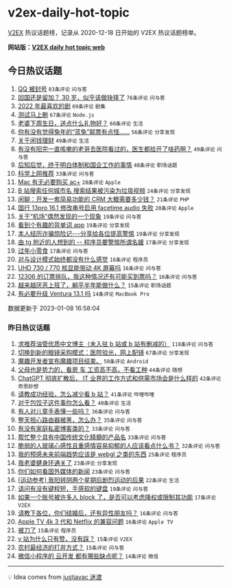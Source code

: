 # v2ex-daily-hot-topic

[V2EX](https://www.v2ex.com/) 热议话题榜，记录从 2020-12-18 日开始的 V2EX 热议话题榜单。

**网站版：[V2EX daily hot topic web](https://boojack.github.io/v2ex-daily-hot-topic-web/)**

## 今日热议话题

<!-- TODAY BEGIN -->

1. [QQ 被封号](https://www.v2ex.com/t/907325) `83条评论` `问与答`
1. [回国还是留加？ 30 岁，似乎该做抉择了](https://www.v2ex.com/t/907408) `76条评论` `问与答`
1. [2022 年最喜欢的剧](https://www.v2ex.com/t/907303) `69条评论` `剧集`
1. [测试马上删](https://www.v2ex.com/t/907317) `67条评论` `Node.js`
1. [老婆下周生日，送点什么礼物好？](https://www.v2ex.com/t/907326) `60条评论` `生活`
1. [你有没有觉得兔年的“蓝兔”邮票有点怪……](https://www.v2ex.com/t/907337) `56条评论` `分享发现`
1. [关于闲钱理财](https://www.v2ex.com/t/907316) `49条评论` `生活`
1. [有没有阳完一直咳嗽的老哥去医院看过的，医生都给开了啥药啊？](https://www.v2ex.com/t/907327) `49条评论` `问与答`
1. [后知后觉，终于明白体制和国企工作的事情](https://www.v2ex.com/t/907388) `48条评论` `职场话题`
1. [科学上网推荐](https://www.v2ex.com/t/907343) `33条评论` `问与答`
1. [Mac 有无必要购买 ac+](https://www.v2ex.com/t/907392) `28条评论` `Apple`
1. [B 站搜索任何城市名 搜索结果被污染为垃圾视频](https://www.v2ex.com/t/907319) `24条评论` `分享发现`
1. [闲聊：开发一套简易功能的 CRM 大概需要多少钱？](https://www.v2ex.com/t/907440) `21条评论` `PHP`
1. [国行 13pro 16.1 修改串号启用 facetime audio 失败](https://www.v2ex.com/t/907366) `20条评论` `Apple`
1. [关于“机场”偶然发现的一个现象](https://www.v2ex.com/t/907393) `19条评论` `问与答`
1. [看到个有趣的背单词 app](https://www.v2ex.com/t/907301) `19条评论` `分享发现`
1. [本人经历诈骗惊险记---分享给各位提高警惕](https://www.v2ex.com/t/907297) `19条评论` `分享发现`
1. [由 tg 附近的人想到的 -- 程序员要警惕所谓名媛](https://www.v2ex.com/t/907447) `17条评论` `分享发现`
1. [过年小零食](https://www.v2ex.com/t/907341) `17条评论` `问与答`
1. [对与设计模式始终都没有什么感觉](https://www.v2ex.com/t/907356) `16条评论` `程序员`
1. [UHD 730 / 770 核显能带动 4K 屏幕吗](https://www.v2ex.com/t/907309) `16条评论` `问与答`
1. [12306 的订票排队，我这种情况还有可能买到票吗？](https://www.v2ex.com/t/907300) `16条评论` `问与答`
1. [越来越厌恶上班了，躺平半年能做什么？](https://www.v2ex.com/t/907396) `15条评论` `职场话题`
1. [有必要升级 Ventura 13.1 吗](https://www.v2ex.com/t/907346) `14条评论` `MacBook Pro`

数据更新于 2023-01-08 16:58:04

<!-- TODAY END -->

### 昨日热议话题

<!-- YESTERDAY BEGIN -->

1. [求推荐油管优质中文博主（未入驻 b 站或 b 站有删减的）](https://www.v2ex.com/t/907150) `118条评论` `问与答`
1. [切换到新的眼镜采购模式：医院验光，网上配镜](https://www.v2ex.com/t/907144) `67条评论` `分享发现`
1. [魔趣开发者宣布魔趣项目结束。](https://www.v2ex.com/t/907231) `50条评论` `Android`
1. [父母也是势力的，看房 车 工资高不高，不看工种](https://www.v2ex.com/t/907204) `44条评论` `随想`
1. [ChatGPT 彻底扩散后， IT 业界的工作方式和供需市场会是什么样的](https://www.v2ex.com/t/907132) `42条评论` `奇思妙想`
1. [请教成功经验，怎么减少看 b 站？](https://www.v2ex.com/t/907263) `41条评论` `哔哩哔哩`
1. [对于包饺子这件事你怎么看？](https://www.v2ex.com/t/907248) `40条评论` `生活`
1. [有人对儿童手表懂一些吗？](https://www.v2ex.com/t/907142) `36条评论` `问与答`
1. [整天担心路由器被黑，怎么办？](https://www.v2ex.com/t/907250) `35条评论` `问与答`
1. [有没有家庭私密博客类的？](https://www.v2ex.com/t/907121) `33条评论` `问与答`
1. [帮忙整个具有中国传统文化精髓的产品名](https://www.v2ex.com/t/907158) `33条评论` `问与答`
1. [脆弱的人玻璃心感性且重感情容易抑郁的人应该看点什么书？](https://www.v2ex.com/t/907140) `32条评论` `问与答`
1. [我的预感未来前端趋势应该是 webgl 之类的东西](https://www.v2ex.com/t/907217) `25条评论` `程序员`
1. [我老婆健身环通关了](https://www.v2ex.com/t/907240) `23条评论` `分享发现`
1. [你们如何看国外媒体的新闻](https://www.v2ex.com/t/907227) `23条评论` `问与答`
1. [[运动参考] 我阳转阴两个星期后剧烈运动的后果](https://www.v2ex.com/t/907131) `22条评论` `生活`
1. [请问有没有键程短，手感软的键盘](https://www.v2ex.com/t/907229) `19条评论` `问与答`
1. [如果一个账号被许多人 block 了，是否可以考虑降权或限制其功能](https://www.v2ex.com/t/907182) `17条评论` `V2EX`
1. [请教下各位，你们结婚后，还有异性朋友吗？](https://www.v2ex.com/t/907253) `16条评论` `问与答`
1. [Apple TV 4k 3 代和 Netflix 的兼容问题](https://www.v2ex.com/t/907221) `16条评论` `Apple TV`
1. [被刀了](https://www.v2ex.com/t/907230) `15条评论` `程序员`
1. [v 站为什么只有赞，没有踩？](https://www.v2ex.com/t/907197) `15条评论` `V2EX`
1. [农村最经济的打井方式？](https://www.v2ex.com/t/907156) `15条评论` `问与答`
1. [微信小程序的 云开发 都有哪些缺点呢？](https://www.v2ex.com/t/907183) `14条评论` `微信`

<!-- YESTERDAY END -->

---

💡 Idea comes from [justjavac 迷渡](https://github.com/justjavac/)
